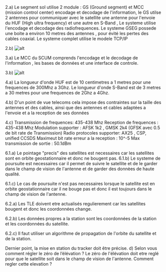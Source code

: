 2.a) Le segment sol utilise 2 module : GS (Ground segment) et MCC (mission control center) encodage et decodage de l'information, le GS  utilse 2 antennes pour communiquer avec le satellite une antenne pour l'envoie du HUF (High ultra frequency) et une autre en S-Band , Le systeme utilise l'encodage et decodage des radiofrequences. Le systeme GSEG possede une boite a environ 10 metres des antennes , pour évité les pertes des cables coaxial. Le systeme complet utilise le modele TCP/IP 

2.b) ![alt](2.b.png)

3.a) Le MCC du SCUM  comprends l'encodage et le decodage de l'information , les bases de données et une interface de controle. 

3.b) ![alt](3.b.png)

4.a) La longueur d'onde HUF est de 10 centimetres a 1 metres pour une frequences de 300Mhz a 3Ghz. 
Le longueur d'onde S-Band est de 3 metres a 30 metres pour une frequences de 2Ghz a 4Ghz.

4.b) D'un point de vue telecoms cela impose des contraintes sur la taille des antennes et des cables, ainsi que des antennes et cables adaptées a l'envoie et a la reception de ses données 

4.c) 
Transmission de frequences: 
435-438 Mhz
Reception de frequences : 
435-438 Mhz
Modulation supporter : 
AFSK 1k2 , GMSK 2k4 (GFSK avec 0.5 de bit rate de Transmission)
Radio protocoles supporter: AX25 , CSP, unified CCSDS
Maximeut bit rate erreur a la reception : 10^-5 
Max transmission de sortie : 50.1dBm

6.1.a) Le pointage "precis" des satellites est necessaires car les satellites sont en orbite geostationnaire et donc ne bougent pas. 
6.1.b) Le systeme de poursuite est necessaires car il permet de suivre le satellite et de le garder dans le champ de vision de l'antenne et de garder des donnèes de haute qualité. 

6.1.c) Le cas de poursuite n'est pas necessaires lorsque le satellite est en orbite geostationnaire car il ne bouge pas et donc il est toujours dans le champ de vision de l'antenne.

6.2.a)
Les TLE doivent etre actualisés regulierement car les satellites bougent et donc les coordonnées change.

6.2.b)
Les données propres a la station sont les coordonnées de la station et les coordonnées du satellite. 

6.2.c) 
Il faut utiliser un algorithme de propagation de l'orbite du satellite et de la station.


Dernier point, la mise en station du tracker doit être précise.
d) Selon vous comment régler le zéro de l’élévation ?
Le zéro de l'élévation doit etre reglé pour que le satellite soit dans le champ de vision de l'antenne.  Comment regler cette elevation ?
 


